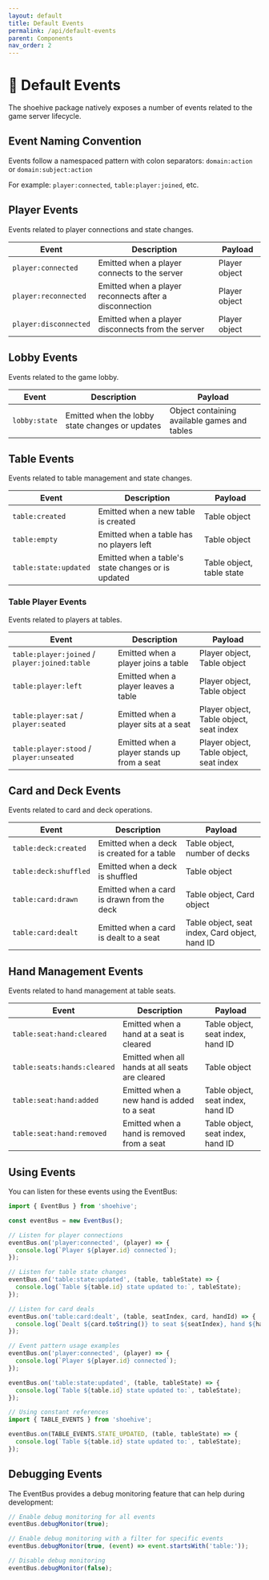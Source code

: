 ```yaml
---
layout: default
title: Default Events
permalink: /api/default-events
parent: Components
nav_order: 2
---
```


# 📘 Default Events

The shoehive package natively exposes a number of events related to the game server lifecycle.

## Event Naming Convention

Events follow a namespaced pattern with colon separators: `domain:action` or `domain:subject:action`

For example: `player:connected`, `table:player:joined`, etc.

## Player Events

Events related to player connections and state changes.

| Event | Description | Payload |
|-------|-------------|---------|
| `player:connected` | Emitted when a player connects to the server | Player object |
| `player:reconnected` | Emitted when a player reconnects after a disconnection | Player object |
| `player:disconnected` | Emitted when a player disconnects from the server | Player object |

## Lobby Events

Events related to the game lobby.

| Event | Description | Payload |
|-------|-------------|---------|
| `lobby:state` | Emitted when the lobby state changes or updates | Object containing available games and tables |

## Table Events

Events related to table management and state changes.

| Event | Description | Payload |
|-------|-------------|---------|
| `table:created` | Emitted when a new table is created | Table object |
| `table:empty` | Emitted when a table has no players left | Table object |
| `table:state:updated` | Emitted when a table's state changes or is updated | Table object, table state |

### Table Player Events

Events related to players at tables.

| Event | Description | Payload |
|-------|-------------|---------|
| `table:player:joined` / `player:joined:table` | Emitted when a player joins a table | Player object, Table object |
| `table:player:left` | Emitted when a player leaves a table | Player object, Table object |
| `table:player:sat` / `player:seated` | Emitted when a player sits at a seat | Player object, Table object, seat index |
| `table:player:stood` / `player:unseated` | Emitted when a player stands up from a seat | Player object, Table object, seat index |

## Card and Deck Events

Events related to card and deck operations.

| Event | Description | Payload |
|-------|-------------|---------|
| `table:deck:created` | Emitted when a deck is created for a table | Table object, number of decks |
| `table:deck:shuffled` | Emitted when a deck is shuffled | Table object |
| `table:card:drawn` | Emitted when a card is drawn from the deck | Table object, Card object |
| `table:card:dealt` | Emitted when a card is dealt to a seat | Table object, seat index, Card object, hand ID |

## Hand Management Events

Events related to hand management at table seats.

| Event | Description | Payload |
|-------|-------------|---------|
| `table:seat:hand:cleared` | Emitted when a hand at a seat is cleared | Table object, seat index, hand ID |
| `table:seats:hands:cleared` | Emitted when all hands at all seats are cleared | Table object |
| `table:seat:hand:added` | Emitted when a new hand is added to a seat | Table object, seat index, hand ID |
| `table:seat:hand:removed` | Emitted when a hand is removed from a seat | Table object, seat index, hand ID |

## Using Events

You can listen for these events using the EventBus:

```typescript
import { EventBus } from 'shoehive';

const eventBus = new EventBus();

// Listen for player connections
eventBus.on('player:connected', (player) => {
  console.log(`Player ${player.id} connected`);
});

// Listen for table state changes
eventBus.on('table:state:updated', (table, tableState) => {
  console.log(`Table ${table.id} state updated to:`, tableState);
});

// Listen for card deals
eventBus.on('table:card:dealt', (table, seatIndex, card, handId) => {
  console.log(`Dealt ${card.toString()} to seat ${seatIndex}, hand ${handId}`);
});

// Event pattern usage examples
eventBus.on('player:connected', (player) => {
  console.log(`Player ${player.id} connected`);
});

eventBus.on('table:state:updated', (table, tableState) => {
  console.log(`Table ${table.id} state updated to:`, tableState);
});

// Using constant references
import { TABLE_EVENTS } from 'shoehive';

eventBus.on(TABLE_EVENTS.STATE_UPDATED, (table, tableState) => {
  console.log(`Table ${table.id} state updated to:`, tableState);
});
```

## Debugging Events

The EventBus provides a debug monitoring feature that can help during development:

```typescript
// Enable debug monitoring for all events
eventBus.debugMonitor(true);

// Enable debug monitoring with a filter for specific events
eventBus.debugMonitor(true, (event) => event.startsWith('table:'));

// Disable debug monitoring
eventBus.debugMonitor(false);
```



